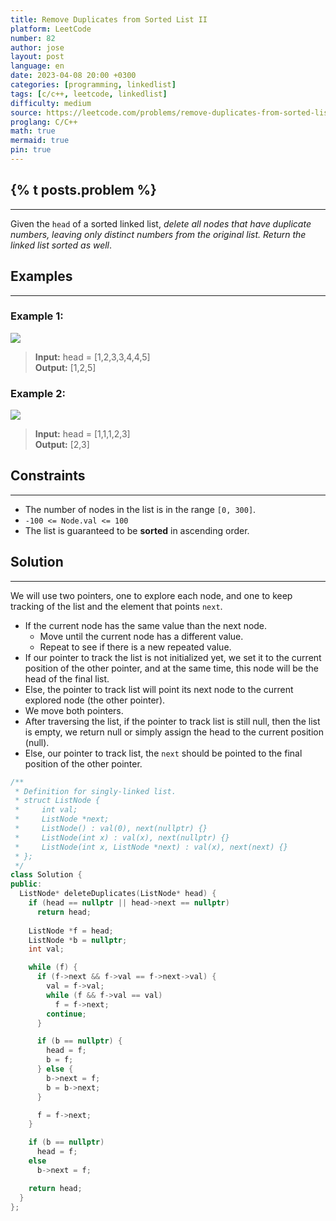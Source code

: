 ```yaml
---
title: Remove Duplicates from Sorted List II
platform: LeetCode
number: 82
author: jose
layout: post
language: en
date: 2023-04-08 20:00 +0300
categories: [programming, linkedlist]
tags: [c/c++, leetcode, linkedlist]
difficulty: medium
source: https://leetcode.com/problems/remove-duplicates-from-sorted-list-ii/
proglang: C/C++
math: true
mermaid: true
pin: true
---
```

## {% t posts.problem %}
---
Given the `head` of a sorted linked list, *delete all nodes that have duplicate numbers, leaving only distinct numbers from the original list. Return the linked list sorted as well*.

## Examples
---
### **Example 1:**
<img src="https://assets.leetcode.com/uploads/2021/01/04/linkedlist1.jpg" />  

>**Input:** head = [1,2,3,3,4,4,5]  
>**Output:** [1,2,5]  

### **Example 2:**
<img src="https://assets.leetcode.com/uploads/2021/01/04/linkedlist2.jpg" />  

>**Input:** head = [1,1,1,2,3]  
>**Output:** [2,3]  

## Constraints
---
- The number of nodes in the list is in the range `[0, 300]`.  
- `-100 <= Node.val <= 100`  
- The list is guaranteed to be **sorted** in ascending order.  

## Solution
---
We will use two pointers, one to explore each node, and one to keep tracking of the list and the element that points `next`.  
- If the current node has the same value than the next node.  
  - Move until the current node has a different value.  
  - Repeat to see if there is a new repeated value.  
- If our pointer to track the list is not initialized yet, we set it to the current position of the other pointer, and at the same time, this node will be the head of the final list.  
- Else, the pointer to track list will point its next node to the current explored node (the other pointer).  
- We move both pointers.  
- After traversing the list, if the pointer to track list is still null, then the list is empty, we return null or simply assign the head to the current position (null).  
- Else, our pointer to track list, the `next` should be pointed to the final position of the other pointer.  

```c++
/**
 * Definition for singly-linked list.
 * struct ListNode {
 *     int val;
 *     ListNode *next;
 *     ListNode() : val(0), next(nullptr) {}
 *     ListNode(int x) : val(x), next(nullptr) {}
 *     ListNode(int x, ListNode *next) : val(x), next(next) {}
 * };
 */
class Solution {
public:
  ListNode* deleteDuplicates(ListNode* head) {
    if (head == nullptr || head->next == nullptr)
      return head;
    
    ListNode *f = head;
    ListNode *b = nullptr;
    int val;

    while (f) {
      if (f->next && f->val == f->next->val) {
        val = f->val;
        while (f && f->val == val)
          f = f->next;
        continue;
      }

      if (b == nullptr) {
        head = f;
        b = f;
      } else {
        b->next = f;
        b = b->next;
      }

      f = f->next;
    }

    if (b == nullptr)
      head = f;
    else
      b->next = f;

    return head;
  }
};
```
